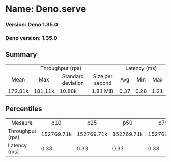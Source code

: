 # Name: Deno.serve 
  
  ### Version: Deno 1.35.0
  ### Deno version: 1.35.0

## Summary
<table>
<tr>
    <td align="center" colspan="4">Throughput (rps)</td>
    <td align="center" colspan="3">Latency (ms)</td>
</tr>
<tr>
    <td align="center">Mean</td>
    <td align="center">Max</td>
    <td align="center">Standard deviation</td>
    <td align="center">Size per second</td>
    <td align="center">Avg</td>
    <td align="center">Min</td>
    <td align="center">Max</td>
</tr>
<tr>
    <td>172.81k</td>
    <td>181.11k</td>
    <td>10.88k</td>
    <td>1.81 MiB</td>
    <td>0.37</td>
    <td>0.28</td>
    <td>1.21</td>
</tr>
</table>

## Percentiles

<table>
<tr>
  <td align="center">Mesaure</td>
  <td align="center">p10</td>
  <td align="center">p25</td>
  <td align="center">p50</td>
  <td align="center">p75</td>
  <td align="center">p90</td>
  <td align="center">p95</td>
  <td align="center">p99</td>
</tr>
<tr>
  <td>Throughput (rps)</td>
  <td>152769.71k</td>
  <td>152769.71k</td>
  <td>152769.71k</td>
  <td>152769.71k</td>
  <td>181113.24k</td>
  <td>181113.24k</td>
  <td>181113.24k</td>
</tr>
<tr>
  <td>Latency (ms)</td>
  <td>0.33</td>
  <td>0.33</td>
  <td>0.33</td>
  <td>0.33</td>
  <td>0.42</td>
  <td>0.45</td>
  <td>0.51</td>
</tr>
</table>
